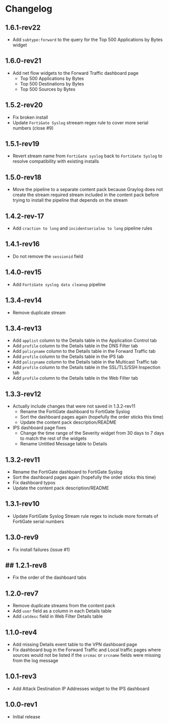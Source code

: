 # Changelog

## 1.6.1-rev22

- Add `subtype:forward` to the query for the Top 500 Applications by Bytes widget

## 1.6.0-rev21

- Add net flow widgets to the Forward Traffic dashboard page
  - Top 500 Applications by Bytes
  - Top 500 Destinations by Bytes
  - Top 500 Sources by Bytes

## 1.5.2-rev20

- Fix broken install
- Update `FortiGate Syslog` streeam regex rule to cover more serial numbers (close #9)

## 1.5.1-rev19

- Revert stream name from `FortiGate syslog` back to `FortiGate Syslog` to resolve compatibility with existing installs

## 1.5.0-rev18

- Move the pipeline to a separate content pack because Graylog does not create the stream required stream included in the content pack before trying to install the pipeline that depends on the stream

## 1.4.2-rev-17

- Add `craction to long` and `incidentserialno to long` pipeline rules

## 1.4.1-rev16

- Do not remove the `sessionid` field

## 1.4.0-rev15

- Add `FortiGate syslog data cleanup` pipeline

## 1.3.4-rev14

- Remove duplicate stream

## 1.3.4-rev13

- Add `applist` column to the Details table in the Application Control tab
- Add `profile` column to the Details table in the DNS Filter tab
- Add `policyname` column to the Details table in the Forward Traffic tab
- Add `profile` column to the Details table in the IPS tab
- Add `policyname` column to the Details table in the Multicast Traffic tab
- Add `profile` column to the Details table in the SSL/TLS/SSH Inspection tab
- Add `profile` column to the Details table in the Web Filter tab

## 1.3.3-rev12

- Actually include changes that were not saved in 1.3.2-rev11
  - Rename the FortiGate dashboard to FortiGate Syslog
  - Sort the dashboard pages again (hopefully the order sticks this time)
  - Update the content pack description/README
- IPS dashboard page fixes
  - Change the time range of the Severity widget from 30 days to 7 days to match the rest of the widgets
  - Rename Untitled Message table to Details

## 1.3.2-rev11

- Rename the FortiGate dashboard to FortiGate Syslog
- Sort the dashboard pages again (hopefully the order sticks this time)
- Fix dashboard typos
- Update the content pack description/README

## 1.3.1-rev10

- Update FortiGate Syslog Stream rule regex to include more formats of FortiGate serial numbers

## 1.3.0-rev9

- Fix install failures (issue #1)

## ## 1.2.1-rev8

- Fix the order of the dashboard tabs

## 1.2.0-rev7

- Remove duplicate streams from the content pack
- Add `user` field as a column in each Details table
- Add `catdesc` field in Web Filter Details table

## 1.1.0-rev4

- Add missing Details event table to the VPN dashboard page
- Fix dashboard bug in the Forward Traffic and Local traffic pages where sources would not be listed if the `srcmac` or `srcname` fields were missing from the log message

## 1.0.1-rev3

- Add Attack Destination IP Addresses widget to the IPS dashboard

## 1.0.0-rev1

- Initial release
